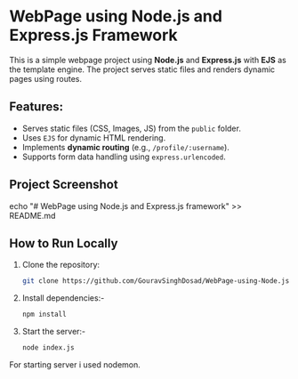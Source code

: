 # WebPage using Node.js and Express.js Framework

This is a simple webpage project using **Node.js** and **Express.js** with **EJS** as the template engine. 
The project serves static files and renders dynamic pages using routes.

## Features:
- Serves static files (CSS, Images, JS) from the `public` folder.
- Uses `EJS` for dynamic HTML rendering.
- Implements **dynamic routing** (e.g., `/profile/:username`).
- Supports form data handling using `express.urlencoded`.

## **Project Screenshot**
echo "# WebPage using Node.js and Express.js framework" >> README.md

## **How to Run Locally**
1. Clone the repository:
   ```sh
   git clone https://github.com/GouravSinghDosad/WebPage-using-Node.js-and-Express.js-framework.git

2. Install dependencies:-
   ```sh
   npm install

4. Start the server:-
   ```sh
   node index.js

For starting server i used nodemon.
